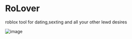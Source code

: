 # RoLover
roblox tool for dating,sexting and all your other lewd desires


![image](https://user-images.githubusercontent.com/120959424/209709148-d368db73-05db-420f-a2ee-6b75693ea705.png)
